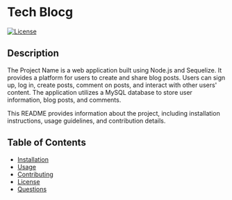 # Tech Blocg

[![License](https://img.shields.io/badge/license-MIT-blue.svg)](https://opensource.org/licenses/MIT)

## Description

The Project Name is a web application built using Node.js and Sequelize. It provides a platform for users to create and share blog posts. Users can sign up, log in, create posts, comment on posts, and interact with other users' content. The application utilizes a MySQL database to store user information, blog posts, and comments.

This README provides information about the project, including installation instructions, usage guidelines, and contribution details.

## Table of Contents

- [Installation](#installation)
- [Usage](#usage)
- [Contributing](#contributing)
- [License](#license)
- [Questions](#questions)

